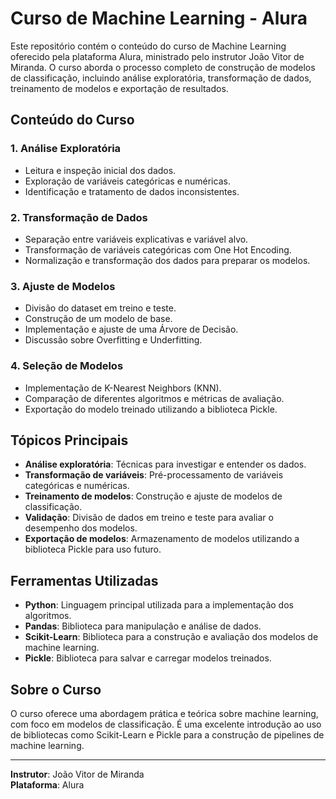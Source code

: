 # Curso de Machine Learning - Alura

Este repositório contém o conteúdo do curso de Machine Learning oferecido pela plataforma Alura, ministrado pelo instrutor João Vitor de Miranda. O curso aborda o processo completo de construção de modelos de classificação, incluindo análise exploratória, transformação de dados, treinamento de modelos e exportação de resultados.

## Conteúdo do Curso

### 1. Análise Exploratória
- Leitura e inspeção inicial dos dados.
- Exploração de variáveis categóricas e numéricas.
- Identificação e tratamento de dados inconsistentes.

### 2. Transformação de Dados
- Separação entre variáveis explicativas e variável alvo.
- Transformação de variáveis categóricas com One Hot Encoding.
- Normalização e transformação dos dados para preparar os modelos.

### 3. Ajuste de Modelos
- Divisão do dataset em treino e teste.
- Construção de um modelo de base.
- Implementação e ajuste de uma Árvore de Decisão.
- Discussão sobre Overfitting e Underfitting.

### 4. Seleção de Modelos
- Implementação de K-Nearest Neighbors (KNN).
- Comparação de diferentes algoritmos e métricas de avaliação.
- Exportação do modelo treinado utilizando a biblioteca Pickle.

## Tópicos Principais
- **Análise exploratória**: Técnicas para investigar e entender os dados.
- **Transformação de variáveis**: Pré-processamento de variáveis categóricas e numéricas.
- **Treinamento de modelos**: Construção e ajuste de modelos de classificação.
- **Validação**: Divisão de dados em treino e teste para avaliar o desempenho dos modelos.
- **Exportação de modelos**: Armazenamento de modelos utilizando a biblioteca Pickle para uso futuro.

## Ferramentas Utilizadas
- **Python**: Linguagem principal utilizada para a implementação dos algoritmos.
- **Pandas**: Biblioteca para manipulação e análise de dados.
- **Scikit-Learn**: Biblioteca para a construção e avaliação dos modelos de machine learning.
- **Pickle**: Biblioteca para salvar e carregar modelos treinados.

## Sobre o Curso
O curso oferece uma abordagem prática e teórica sobre machine learning, com foco em modelos de classificação. É uma excelente introdução ao uso de bibliotecas como Scikit-Learn e Pickle para a construção de pipelines de machine learning.

---

**Instrutor**: João Vitor de Miranda  
**Plataforma**: Alura
